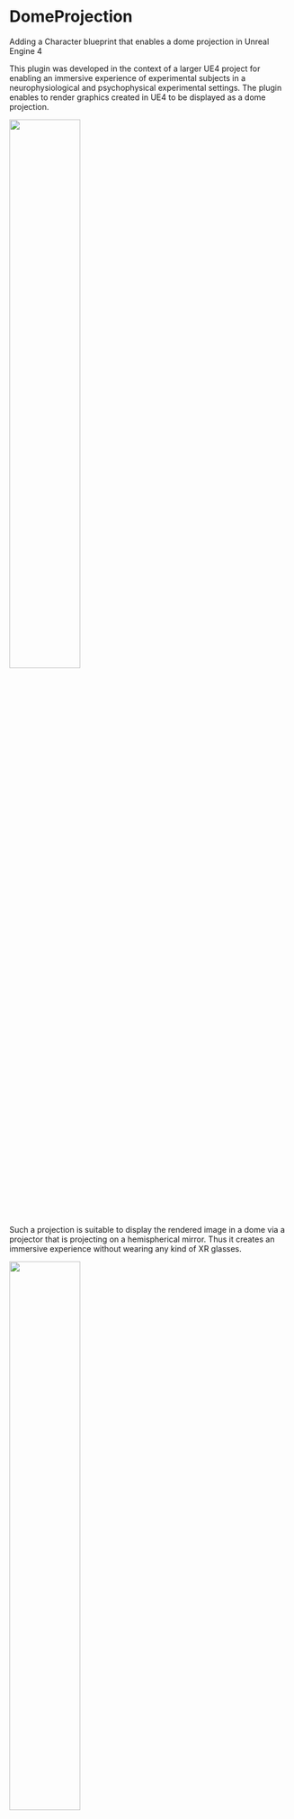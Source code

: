 # DomeProjection
Adding a Character blueprint that enables a dome projection in Unreal Engine 4

This plugin was developed in the context of a larger UE4 project for enabling an immersive experience of experimental subjects in a neurophysiological and psychophysical experimental settings. The plugin enables to render graphics created in UE4 to be displayed as a dome projection. 

<img src="https://user-images.githubusercontent.com/89643686/156333961-b0e31d52-c2f8-4093-9369-ee438dae598e.png" width=50% height=50%>

Such a projection is suitable to display the rendered image in a dome via a projector that is projecting on a hemispherical mirror. Thus it creates an immersive experience without wearing any kind of XR glasses.  

<img src="https://user-images.githubusercontent.com/89643686/156337394-db0663fe-2118-4e0e-a954-24ddfe37ab63.jpg" width=50% height=50%>

All it takes to activate the dome projection is to use the DomeBaseCharacter (or any derived character class) as the players pawn. The dome projection is completely implemented inside the blueprint code of the DomeBaseCharacter as well as referenced render targets and materials. Therefore it is content only and should be usable at least in all UE4 versions >=4.24. 

The used method for implementing the dome projection and necessary meshes for distorting the images for the projection is based on similar method introduced by Paul Bourke for Unity: http://paulbourke.net/dome/UnityiDome/

For the fisheye projection the five camera method for generating a fisheye projection with a wider FOV (up to 240 degree) was used (http://paulbourke.net/dome/unity3d/)

The final distortion of the fisheye projection is specific to the setup and needs to be calibrated by exchanging the used mesh with a calibrated mesh that can be generated using Paul Bourkes Meshmapper application: http://paulbourke.net/dome/meshmapper/

# How to use

1. Copy the plugin in the Plugins folder at the root of your UE4 project. 
2. Open your project and activate the plugin. 
3. Use the DomeBaseCharacter (or any derived Character class) as Default Pawn in your GameMode.
4. Run your game

Following input actions already exist in the DomeBaseCharacter and can be set for basic movement capabilites in the DefaultInput.ini as follows

+AxisMappings=(AxisName="MoveForward",Scale=1.000000,Key=W)

+AxisMappings=(AxisName="MoveForward",Scale=-1.000000,Key=S)

+AxisMappings=(AxisName="MoveRight",Scale=-1.000000,Key=A)

+AxisMappings=(AxisName="MoveRight",Scale=1.000000,Key=D)

+AxisMappings=(AxisName="Turn",Scale=1.000000,Key=Right)

+AxisMappings=(AxisName="Turn",Scale=-1.000000,Key=Left)
